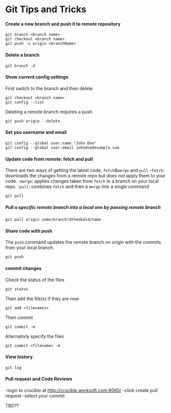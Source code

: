 # Git Tips and Tricks

#### Create a new branch and push it to remote repository

    git branch <branch name>
    git checkout <branch name>
    git push -u origin <branchName>

#### Delete a branch

    git branch -d

#### Show current config settings

First switch to the branch and then delete

    git checkout <branch name>
    git config --list

Deleting a remote branch requires a push

    git push origin --delete

#### Set you username and email

    git config --global user.name "John Doe"
    git config --global user.email johndoe@example.com

#### Update code from remote: fetch and pull

There are two ways of getting the latest code, `fetch`&`merge` and `pull`
-`fetch`: downloads the changes from a remote repo but does *not* apply them to your code.
-`merge`: applies changes taken from `fetch` to a branch on your local repo.
-`pull`:  combines `fetch` and then a `merge` into a single command

    git pull

##### Pull a specific remote branch into a local one by passing remote branch
 
    git pull origin some/branch/dtheobald/name


#### Share code with push
The `push` command updates the remote branch on origin with the commits from your local branch.

    git push

#### commit changes
Check the status of the files

    git status

Then add the file(s) if they are new

    git add <filenames>
Then commit

    git commit -m

Alternativly specify the files

    git commit <filename> -m


#### View history

    git log

#### Pull request and Code Reviews

-login to crucible at http://crucible.worksoft.com:8060/
-click create pull request
-select your commit

TBD??
